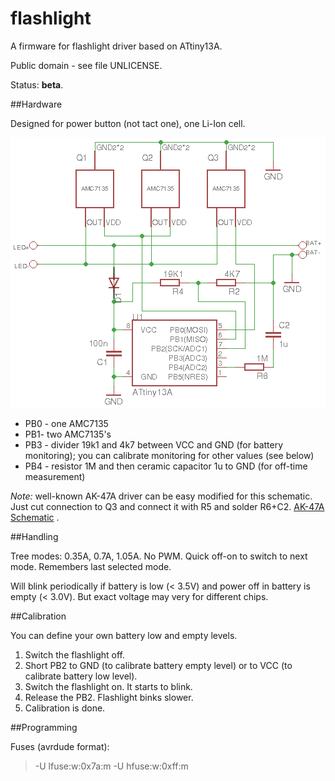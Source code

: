 # flashlight

A firmware for flashlight driver based on ATtiny13A.

Public domain - see file UNLICENSE.

Status: **beta**.

##Hardware

Designed for power button (not tact one), one Li-Ion cell. 

![Schematic](docs/Main.png) 

- PB0 - one AMC7135
- PB1- two AMC7135's
- PB3 - divider 19k1 and 4k7 between VCC and GND (for battery monitoring); you can calibrate monitoring for other values (see below)
- PB4 - resistor 1M and then ceramic capacitor 1u to GND (for off-time measurement)

*Note:* well-known AK-47A driver can be easy modified for this schematic. Just cut connection to Q3 and connect it with R5 and solder R6+C2. [AK-47A Schematic](docs/AK-47A.png) .

##Handling

Tree modes: 0.35A, 0.7A, 1.05A. No PWM. Quick off-on to switch to next mode. Remembers last selected mode.

Will blink periodically if battery is low (< 3.5V) and power off in battery is empty (< 3.0V). But exact voltage may very for different chips.

##Calibration

You can define your own battery low and empty levels.

1. Switch the flashlight off. 
2. Short PB2 to GND (to calibrate battery empty level) or to VCC (to calibrate battery low level). 
3. Switch the flashlight on. It starts to blink. 
4. Release the PB2. Flashlight binks slower.
5. Calibration is done.

##Programming

Fuses (avrdude format):

>-U lfuse:w:0x7a:m -U hfuse:w:0xff:m
